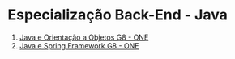 #  Especialização Back-End - Java

<ol>
<li><a href="1. Java e Orientação a Objetos G8 - ONE/">Java e Orientação a Objetos G8 - ONE</a></li>
<li><a href="2. Java e Spring Framework G8 - ONE/">Java e Spring Framework G8 - ONE</a></li>
</ol>
